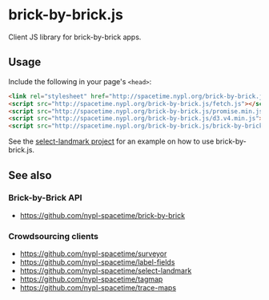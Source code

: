 # brick-by-brick.js

Client JS library for brick-by-brick apps.

## Usage

Include the following in your page's `<head>`:

```html
<link rel="stylesheet" href="http://spacetime.nypl.org/brick-by-brick.js/style.css">
<script src="http://spacetime.nypl.org/brick-by-brick.js/fetch.js"></script>
<script src="http://spacetime.nypl.org/brick-by-brick.js/promise.min.js"></script>
<script src="http://spacetime.nypl.org/brick-by-brick.js/d3.v4.min.js"></script>
<script src="http://spacetime.nypl.org/brick-by-brick.js/brick-by-brick.js"></script>
```

See the [select-landmark project](https://github.com/nypl-spacetime/select-landmark/blob/master/js/script.js#L20) for an example on how to use brick-by-brick.js.

## See also

### Brick-by-Brick API

- https://github.com/nypl-spacetime/brick-by-brick

### Crowdsourcing clients

- https://github.com/nypl-spacetime/surveyor
- https://github.com/nypl-spacetime/label-fields
- https://github.com/nypl-spacetime/select-landmark
- https://github.com/nypl-spacetime/tagmap
- https://github.com/nypl-spacetime/trace-maps

